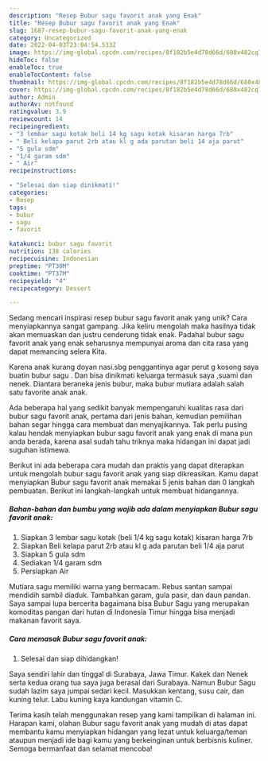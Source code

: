 ```yaml
---
description: "Resep Bubur sagu favorit anak yang Enak"
title: "Resep Bubur sagu favorit anak yang Enak"
slug: 1687-resep-bubur-sagu-favorit-anak-yang-enak
category: Uncategorized
date: 2022-04-03T23:04:54.533Z
image: https://img-global.cpcdn.com/recipes/8f182b5e4d78d66d/680x482cq70/bubur-sagu-favorit-anak-foto-resep-utama.jpg
hideToc: false
enableToc: true
enableTocContent: false
thumbnail: https://img-global.cpcdn.com/recipes/8f182b5e4d78d66d/680x482cq70/bubur-sagu-favorit-anak-foto-resep-utama.jpg
cover: https://img-global.cpcdn.com/recipes/8f182b5e4d78d66d/680x482cq70/bubur-sagu-favorit-anak-foto-resep-utama.jpg
author: Admin
authorAv: notfound
ratingvalue: 3.9
reviewcount: 14
recipeingredient:
- "3 lembar sagu kotak beli 14 kg sagu kotak kisaran harga 7rb"
- " Beli kelapa parut 2rb atau kl g ada parutan beli 14 aja parut"
- "5 gula sdm"
- "1/4 garam sdm"
- " Air"
recipeinstructions:

- "Selesai dan siap dinikmati!"
categories:
- Resep
tags:
- bubur
- sagu
- favorit

katakunci: bubur sagu favorit 
nutrition: 138 calories
recipecuisine: Indonesian
preptime: "PT30M"
cooktime: "PT37M"
recipeyield: "4"
recipecategory: Dessert

---
```





Sedang mencari inspirasi resep bubur sagu favorit anak yang unik? Cara menyiapkannya sangat gampang. Jika keliru mengolah maka hasilnya tidak akan memuaskan dan justru cenderung tidak enak. Padahal bubur sagu favorit anak yang enak seharusnya mempunyai aroma dan cita rasa yang dapat memancing selera Kita.





Karena anak kurang doyan nasi.sbg penggantinya agar perut g kosong saya buatin bubur sagu . Dan bisa dinikmati keluarga termasuk saya ,suami dan nenek. Diantara beraneka jenis bubur, maka bubur mutiara adalah salah satu favorite anak anak.

Ada beberapa hal yang sedikit banyak mempengaruhi kualitas rasa dari bubur sagu favorit anak, pertama dari jenis bahan, kemudian pemilihan bahan segar hingga cara membuat dan menyajikannya. Tak perlu pusing kalau hendak menyiapkan bubur sagu favorit anak yang enak di mana pun anda berada, karena asal sudah tahu triknya maka hidangan ini dapat jadi suguhan istimewa.






Berikut ini ada beberapa cara mudah dan praktis yang dapat diterapkan untuk mengolah bubur sagu favorit anak yang siap dikreasikan. Kamu dapat menyiapkan Bubur sagu favorit anak memakai 5 jenis bahan dan 0 langkah pembuatan. Berikut ini langkah-langkah untuk membuat hidangannya.

<!--inarticleads1-->

##### Bahan-bahan dan bumbu yang wajib ada dalam menyiapkan Bubur sagu favorit anak:

1. Siapkan 3 lembar sagu kotak (beli 1/4 kg sagu kotak) kisaran harga 7rb
1. Siapkan  Beli kelapa parut 2rb atau kl g ada parutan beli 1/4 aja parut
1. Siapkan 5 gula sdm
1. Sediakan 1/4 garam sdm
1. Persiapkan  Air


Mutiara sagu memiliki warna yang bermacam. Rebus santan sampai mendidih sambil diaduk. Tambahkan garam, gula pasir, dan daun pandan. Saya sampai lupa bercerita bagaimana bisa Bubur Sagu yang merupakan komoditas pangan dari hutan di Indonesia Timur hingga bisa menjadi makanan favorit saya. 

<!--inarticleads2-->

##### Cara memasak Bubur sagu favorit anak:


1. Selesai dan siap dihidangkan!

Saya sendiri lahir dan tinggal di Surabaya, Jawa Timur. Kakek dan Nenek serta kedua orang tua saya juga berasal dari Surabaya. Namun Bubur Sagu sudah lazim saya jumpai sedari kecil. Masukkan kentang, susu cair, dan kuning telur. Labu kuning kaya kandungan vitamin C. 

Terima kasih telah menggunakan resep yang kami tampilkan di halaman ini. Harapan kami, olahan Bubur sagu favorit anak yang mudah di atas dapat membantu kamu menyiapkan hidangan yang lezat untuk keluarga/teman ataupun menjadi ide bagi kamu yang berkeinginan untuk berbisnis kuliner. Semoga bermanfaat dan selamat mencoba!
